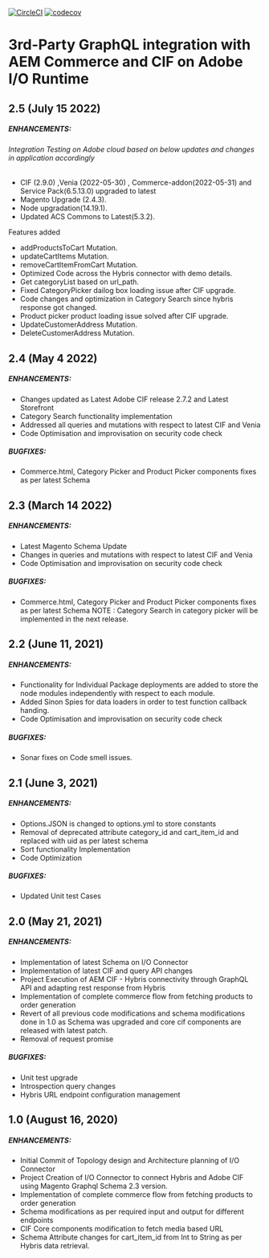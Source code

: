 [![CircleCI](https://circleci.com/gh/adobe/commerce-cif-graphql-integration-reference.svg?style=svg)](https://circleci.com/gh/adobe/commerce-cif-graphql-integration-reference)
[![codecov](https://codecov.io/gh/adobe/commerce-cif-graphql-integration-reference/branch/master/graph/badge.svg)](https://codecov.io/gh/adobe/commerce-cif-graphql-integration-reference)

# 3rd-Party GraphQL integration with AEM Commerce and CIF on Adobe I/O Runtime

## 2.5 (July 15 2022)
##### ENHANCEMENTS:
###### Integration Testing on Adobe cloud based on below updates and changes in application accordingly
  * CIF (2.9.0)  ,Venia (2022-05-30) , Commerce-addon(2022-05-31) and Service Pack(6.5.13.0)    upgraded to latest 
  * Magento Upgrade (2.4.3).
  * Node upgradation(14.19.1).
  * Updated ACS Commons to Latest(5.3.2).

  Features added
  * addProductsToCart Mutation.
  * updateCartItems Mutation.
  * removeCartItemFromCart Mutation.
  * Optimized Code across the Hybris connector with demo details.
  * Get categoryList based on url_path.
  * Fixed CategoryPicker dailog box loading issue after CIF upgrade.
  * Code changes and optimization in Category Search since hybris response got changed.
  * Product picker product loading issue solved after CIF upgrade.
  * UpdateCustomerAddress Mutation.
  * DeleteCustomerAddress Mutation. 


## 2.4 (May 4 2022)
##### ENHANCEMENTS: 
  * Changes updated as Latest Adobe CIF release 2.7.2 and Latest Storefront 
  * Category Search functionality implementation
  * Addressed all queries and mutations with respect to latest CIF and Venia
  * Code Optimisation and improvisation on security code check 

 ##### BUGFIXES:
  * Commerce.html, Category Picker and Product Picker components fixes as per latest Schema
  

## 2.3 (March 14 2022)
##### ENHANCEMENTS: 
  * Latest Magento Schema Update 
  * Changes in queries and mutations with respect to latest CIF and Venia
  * Code Optimisation and improvisation on security code check 

 ##### BUGFIXES:
  * Commerce.html, Category Picker and Product Picker components fixes as per latest Schema
  NOTE : Category Search in category picker will be implemented in the next release. 

## 2.2 (June 11, 2021)
##### ENHANCEMENTS: 
  * Functionality for Individual Package deployments are added to store the node modules independently with respect to each module.
  * Added Sinon Spies for data loaders in order to test function callback handing.
  * Code Optimisation and improvisation on security code check 
  
##### BUGFIXES:
  * Sonar fixes on Code smell issues.
  

## 2.1 (June 3, 2021)

##### ENHANCEMENTS:

  * Options.JSON is changed to options.yml to store constants
  * Removal of deprecated attribute category_id and cart_item_id and replaced with uid as per latest schema
  * Sort functionality Implementation
  * Code Optimization
  
  
##### BUGFIXES:
  
  * Updated Unit test Cases  

## 2.0 (May 21, 2021)

##### ENHANCEMENTS: 
* Implementation of latest Schema on I/O Connector
* Implementation of latest CIF and query API changes
* Project Execution of AEM CIF - Hybris connectivity through GraphQL API and adapting rest response from Hybris
* Implementation of complete commerce flow from fetching products to order generation
* Revert of all previous code modifications and schema modifications done in 1.0 as Schema was upgraded and core cif components are released with latest patch.
* Removal of request promise

##### BUGFIXES:  

* Unit test upgrade
* Introspection query changes
* Hybris URL endpoint configuration management

## 1.0 (August 16, 2020)
##### ENHANCEMENTS: 
* Initial Commit of Topology design and Architecture planning of I/O Connector
* Project Creation of I/O Connector to connect Hybris and Adobe CIF using Magento Graphql Schema 2.3 version.
* Implementation of complete commerce flow from fetching products to order generation
* Schema modifications as per required input and output for different endpoints
* CIF Core components modification to fetch media based URL
* Schema Attribute changes for cart_item_id from Int to String as per Hybris data retrieval. 

